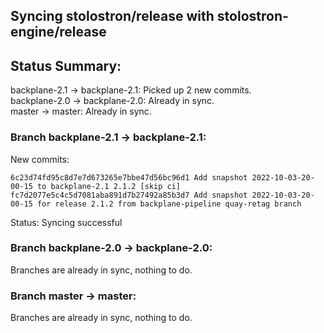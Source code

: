 ## Syncing stolostron/release with stolostron-engine/release

## Status Summary:

backplane-2.1 -> backplane-2.1: Picked up 2 new commits.  
backplane-2.0 -> backplane-2.0: Already in sync.  
master -> master: Already in sync.  

### Branch backplane-2.1 -> backplane-2.1:

New commits:

```
6c23d74fd95c8d7e7d673265e7bbe47d56bc96d1 Add snapshot 2022-10-03-20-00-15 to backplane-2.1 2.1.2 [skip ci]
fc7d2077e5c4c5d7081aba891d7b27492a85b3d7 Add snapshot 2022-10-03-20-00-15 for release 2.1.2 from backplane-pipeline quay-retag branch
```

Status: Syncing successful

### Branch backplane-2.0 -> backplane-2.0:

Branches are already in sync, nothing to do.

### Branch master -> master:

Branches are already in sync, nothing to do.
